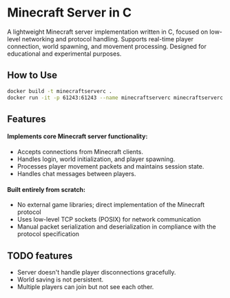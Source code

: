 # Minecraft Server in C
A lightweight Minecraft server implementation written in C, focused on low-level networking and protocol handling. Supports real-time player connection, world spawning, and movement processing. Designed for educational and experimental purposes.

## How to Use

```bash
docker build -t minecraftserverc .
docker run -it -p 61243:61243 --name minecraftserverc minecraftserverc
```

## Features
#### Implements core Minecraft server functionality:
- Accepts connections from Minecraft clients.
- Handles login, world initialization, and player spawning.
- Processes player movement packets and maintains session state.
- Handles chat messages between players.
#### Built entirely from scratch:
- No external game libraries; direct implementation of the Minecraft protocol
- Uses low-level TCP sockets (POSIX) for network communication
- Manual packet serialization and deserialization in compliance with the protocol specification

## TODO features
- Server doesn't handle player disconnections gracefully.
- World saving is not persistent.
- Multiple players can join but not see each other.




